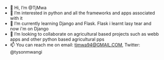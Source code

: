 - 👋 Hi, I’m @TjMwa
- 👀 I’m interested in python and all the frameworks and apps associated with it
- 🌱 I’m currently learning Django and Flask. Flask i learnt lasy tear and now i'm on Django
- 💞️ I’m looking to collaborate on agricultural based projects such as webb apps and other python based agricultural pps
- 📫 You can reach me on email: tjmwa94@GMAIL.COM, Twitter: @tysonmwangi

<!---
TjMwa/TjMwa is a ✨ special ✨ repository because its `README.md` (this file) appears on your GitHub profile.
You can click the Preview link to take a look at your changes.
--->
